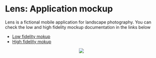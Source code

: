 # Lens: Application mockup

Lens is a fictional mobile application for landscape photography. You can check the low and high fidelity mockup documentation in the links below

<ul>
  <li><a href='https://github.com/0marContreras/app-mokups/tree/master/Low%20fidelity%20mockup'>Low fidelity mokup</a></li>
  <li><a href='https://github.com/0marContreras/app-mokups/tree/master/High%20fidelity%20mockup'>High fidelity mokup</a></li>
</ul>  


<p align='center'>
  <img src='https://github.com/0marContreras/app-mokups/blob/master/images/logo.png?raw=true'>
</p>


